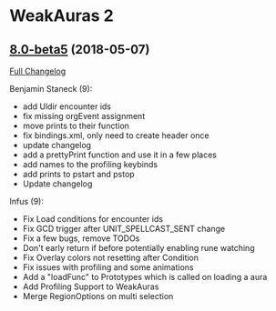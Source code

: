 # WeakAuras 2

## [8.0-beta5](https://github.com/WeakAuras/WeakAuras2/tree/8.0-beta5) (2018-05-07)

[Full Changelog](https://github.com/WeakAuras/WeakAuras2/compare/8.0-beta4...8.0-beta5)

Benjamin Staneck (9):

- add Uldir encounter ids
- fix missing orgEvent assignment
- move prints to their function
- fix bindings.xml, only need to create header once
- update changelog
- add a prettyPrint function and use it in a few places
- add names to the profiling keybinds
- add prints to pstart and pstop
- Update changelog

Infus (9):

- Fix Load conditions for encounter ids
- Fix GCD trigger after UNIT_SPELLCAST_SENT change
- Fix a few bugs, remove TODOs
- Don't early return if before potentially enabling rune watching
- Fix Overlay colors not resetting after Condition
- Fix issues with profiling and some animations
- Add a "loadFunc" to Prototypes which is called on loading a aura
- Add Profiling Support to WeakAuras
- Merge RegionOptions on multi selection

